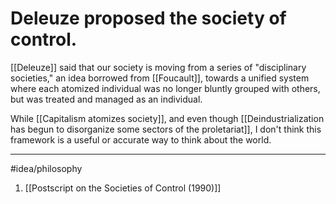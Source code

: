 # Deleuze proposed the society of control.
[[Deleuze]] said that our society is moving from a series of "disciplinary societies," an idea borrowed from [[Foucault]], towards a unified system where each atomized individual was no longer bluntly grouped with others, but was treated and managed as an individual. 

While [[Capitalism atomizes society]], and even though [[Deindustrialization has begun to disorganize some sectors of the proletariat]], I don't think this framework is a useful or accurate way to think about the world. 

---
#idea/philosophy 

1. [[Postscript on the Societies of Control (1990)]]